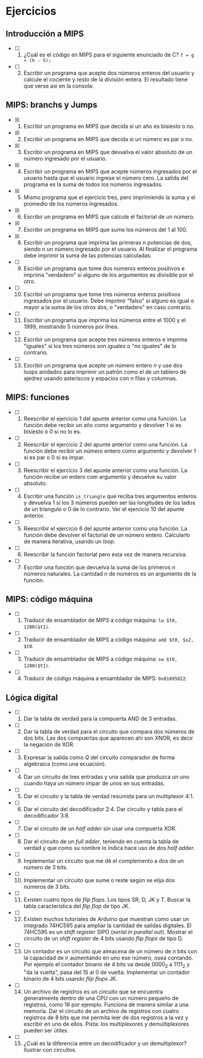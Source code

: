 # Ejercicios

## Introducción a MIPS

- [ ] 1. ¿Cuál es el código en MIPS para el siguiente enunciado de C? `f = g + (h - 5);`
- [ ] 2. Escribir un programa que acepte dos números enteros del usuario y calcule el cociente y resto de la división entera. El resultado tiene que verse así en la consola:


## MIPS: branchs y Jumps

- [x] 1. Escribir un programa en MIPS que decida si un año es bisiesto o no.
- [x] 2. Escribir un programa en MIPS que decida si un número es par o no.
- [x] 3. Escribir un programa en MIPS que devuelva el valor absoluto de un número ingresado por el usuario.
- [x] 4. Escribir un programa en MIPS que acepte números ingresados por el usuario hasta que el usuario ingrese el número cero. La salida del programa es la suma de todos los números ingresados.
- [x] 5. Mismo programa que el ejercicio tres, pero imprimiendo la suma y el promedio de los números ingresados.
- [x] 6. Escribir un programa en MIPS que calcule el factorial de un número.
- [x] 7. Escribir un programa en MIPS que sume los números del 1 al 100.
- [x] 8. Escribir un programa que imprima las primeras n potencias de dos, siendo n un número ingresado por el usuario. Al finalizar el programa debe imprimir la suma de las potencias calculadas.
- [ ] 9. Escribir un programa que tome dos números enteros positivos e imprima "verdadero" si alguno de los argumentos es divisible por el otro.
- [ ] 10. Escribir un programa que tome tres números enteros positivos ingresados por el usuario. Debe imprimir "falso" si alguno es igual o mayor a la suma de los otros dos, o "verdadero" en caso contrario.
- [ ] 11. Escribir un programa que imprima los números entre el 1000 y el 1999, mostrando 5 números por línea.
- [ ] 12. Escribir un programa que acepte tres números enteros e imprima "iguales" si los tres números son iguales o "no iguales" de lo contrario.
- [ ] 13. Escribir un programa que acepte un número entero *n* y use dos loops anidados para imprimir un patrón como el de un tablero de ajedrez usando asteriscos y espacios con *n* filas y columnas.

## MIPS: funciones

- [ ] 1. Reescribir el ejercicio 1 del apunte anterior como una función. La función debe recibir un año como argumento y devolver 1 si es bisiesto o 0 si no lo es.
- [ ] 2. Reescribir el ejercicio 2 del apunte anterior como una función. La función debe recibir un número entero como argumento y devolver 1 si es par o 0 si es impar.
- [ ] 3. Reescribir el ejercicio 3 del apunte anterior como una función. La función recibe un entero com argumento y devuelve su valor absoluto.
- [ ] 4. Escribir una función `is_triangle` que reciba tres argumentos enteros y devuelva 1 si los 3 números pueden ser las longitudes de los lados de un tríangulo o 0 de lo contrario. Ver el ejercicio 10 del apunte anterior.
- [ ] 5. Reescribir el ejercicio 6 del apunte anterior como una función. La función debe devolver el factorial de un número entero. Calcularlo de manera iterativa, usando un _loop_.
- [ ] 6. Reescribir la función factorial pero esta vez de manera recursiva.
- [ ] 7. Escribir una función que devuelva la suma de los primeros *n* números naturales. La cantidad *n* de números es un argumento de la función.

## MIPS: código máquina

- [ ] 1. Traducir de ensamblador de MIPS a código máquina: `lw $t0, 1200($t1)`.
- [ ] 2. Traducir de ensamblador de MIPS a código máquina: `add $t0, $s2, $t0`.
- [ ] 3. Traducir de ensamblador de MIPS a código máquina: `sw $t0, 1200($t1)`.
- [ ] 4. Traducir de código máquina a ensamblador de MIPS: `0x01095022`.

## Lógica digital

- [ ] 1. Dar la tabla de verdad para la compuerta AND de 3 entradas.
- [ ] 2. Dar la tabla de verdad para el circuito que compara dos números de dos bits. Las dos compuertas que aparecen ahí son XNOR, es decir la negación de XOR.
- [ ] 3. Expresar la salida como *Q* del circuito comparador de forma algebraica (como una ecuación).
- [ ] 4. Dar un circuito de tres entradas y una salida que produzca un uno cuando haya un número impar de unos en sus entradas.
- [ ] 5. Dar el circuito y la tabla de verdad resumida para un multiplexor 4:1.
- [ ] 6. Dar el circuito del decodificador 2:4. Dar circuito y tabla para el decodificador 3:8.
- [ ] 7. Dar el circuito de un _half adder_ sin usar una compuerta XOR.
- [ ] 8. Dar el circuito de un _full adder_, teniendo en cuenta la tabla de verdad y que como su nombre lo indica hace uso de dos _half adder_.
- [ ] 9. Implementar un circuito que me dé el complemento a dos de un número de 3 bits.
- [ ] 10. Implementar un circuito que sume o reste según se elija dos números de 3 bits.
- [ ] 11. Existen cuatro tipos de _flip flops_. Los tipos SR, D, JK y T. Buscar la tabla característica del _flip flop_ de tipo JK.
- [ ] 12. Existen muchos tutoriales de Arduino que muestran como usar un integrado 74HC595 para ampliar la cantidad de salidas digitales. El 74HC595 es un _shift register_ SIPO (_serial in parallel out_). Mostrar el circuito de un _shift register_ de 4 bits usando _flip flops_ de tipo D.
- [ ] 13. Un contador es un circuito que almacena de un número de _n_ bits con la capacidad de ir aumentando en uno ese número, osea contando. Por ejemplo el contador binario de 4 bits va desde 0000<sub>2</sub> a 1111<sub>2</sub> y "da la vuelta", pasa del 15 al 0 de vuelta. Implementar un contador binario de 4 bits usando _flip flops_ JK.
- [ ] 14. Un archivo de registros es un circuito que se encuentra generalmente dentro de una CPU con un número pequeño de registros, como 16 por ejemplo. Funciona de manera similar a una memoria. Dar el circuito de un archivo de registros con cuatro registros de 8 bits que me permita leer de dos registros a la vez y escribir en uno de ellos. Pista: los multiplexores y demultiplexores pueden ser útiles.
- [ ] 15. ¿Cuál es la diferencia entre un decodificador y un demultiplexor? Ilustrar con circuitos.
